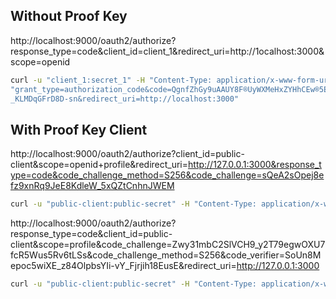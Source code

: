 

## Without Proof Key

http://localhost:9000/oauth2/authorize?response_type=code&client_id=client_1&redirect_uri=http://1ocalhost:3000&scope=openid

```sh
curl -u "client_1:secret_1" -H "Content-Type: application/x-www-form-urlencoded" -X POST http://localhost:9000/oauth2/token -d
"grant_type=authorization_code&code=QgnfZhGy9uAAUY8F®UyWXMeHxZYHhCEw®5Eg-®pI661QQTiTybFFZiORausKBNr®XRZJ-2оZV3_ptipEDXLFC1[07HYcRUnkrGzvnRmk2sHI3LZ_8
_KLMDqGFrD8D-sn&redirect_uri=http://localhost:3000"
```

## With Proof Key Client

http://localhost:9000/oauth2/authorize?client_id=public-client&scope=openid+profile&redirect_uri=http://127.0.0.1:3000&response_type=code&code_challenge_method=S256&code_challenge=sQeA2sOpej8efz9xnRq9JeE8KdleW_5xQZtCnhnJWEM


```sh
curl -u "public-client:public-secret" -H "Content-Type: application/x-www-form-urlencoded" -X POST http://localhost:9000/oauth2/token -d "grant_type=authorization_code&redirect_uri=http://127.0.0.1:3000&Code=jkPJV5kMILXFIYYr0GrcadW7W-FQEwCBGiXJ4kQ7LsOnGjZ8l7r5WaNxXneBr-yI_CL7TzfTCBRXX6rYBotBy92W34g1HbiEpbHqmZBfB8fqc996uv7szeimn_TY3uAW&code_verifier=62uq9_Fx6iQI2yOXoKURyyw-DybR87OHrgeMRDuE-dk"
```

http://localhost:9000/oauth2/authorize?response_type=code&client_id=public-client&scope=profile&code_challenge=Zwy31mbC2SlVCH9_y2T79egwOXU7fcR5Wus5Rv6tLSs&code_challenge_method=S256&code_verifier=SoUn8Mepoc5wiXE_z84OlpbsYIi-vY_Fjrjih18EusE&redirect_uri=http://127.0.0.1:3000


```sh
curl -u "public-client:public-secret" -H "Content-Type: application/x-www-form-urlencoded" -X POST http://localhost:9000/oauth2/token -d "grant_type=authorization_code&redirect_uri=http://127.0.0.1:3000&Code=Hiy6Ai_hEtEUMFa4AzaHjzLKrH7qsK9rwSf77-ngVfRSRh5DMmcnBuk8fdoSDjcV5TbSe_UocE9k8iDmu_oNdUnA6PK31O4pcGAbGdZ4kB-aS3HsS9Td0IDYd1Fob12o&code_verifier=SoUn8Mepoc5wiXE_z84OlpbsYIi-vY_Fjrjih18EusE&code_challenge=Zwy31mbC2SlVCH9_y2T79egwOXU7fcR5Wus5Rv6tLSs&client_id=public-client&code_challenge_method=S256" | jq .
```